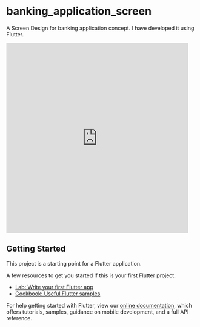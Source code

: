 # banking_application_screen

A Screen Design for banking application concept. I have developed it using Flutter. 

<iframe style="border: none;" src="https://cards.uplabs.com/cards/218369/post?v=1" width="480" height="500" frameborder="0" scrolling="no" allowfullscreen></iframe>

## Getting Started

This project is a starting point for a Flutter application.

A few resources to get you started if this is your first Flutter project:

- [Lab: Write your first Flutter app](https://flutter.io/docs/get-started/codelab)
- [Cookbook: Useful Flutter samples](https://flutter.io/docs/cookbook)

For help getting started with Flutter, view our 
[online documentation](https://flutter.io/docs), which offers tutorials, 
samples, guidance on mobile development, and a full API reference.
